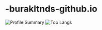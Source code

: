 # -burakltnds-github.io
![Profile Summary](https://github-profile-summary-cards.vercel.app/api/cards/profile-details?username=burakltnds&theme=radical)
![Top Langs](https://github-readme-stats.vercel.app/api/top-langs/?username=burakltnds&layout=compact&theme=radical)




